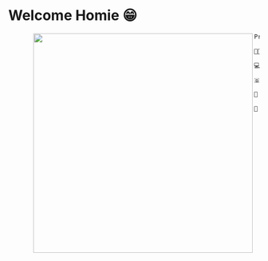 # Welcome Homie 😁

<img align="left" width="440" style="margin-left: 50px" src="https://media.tenor.com/Ui4Qn0HT61kAAAAC/chigiri-blue-lock.gif"/>

```diff
Presention:

🙋🏾‍♀️ Hi, I’m Ana Caroline

💻 Computer Science student in University of Brasília

🇧🇷  Brazil

📜 Lattes: http://lattes.cnpq.br/0301582985663662

📧 E-mail: anacarolinebraz26@gmail.com

```
